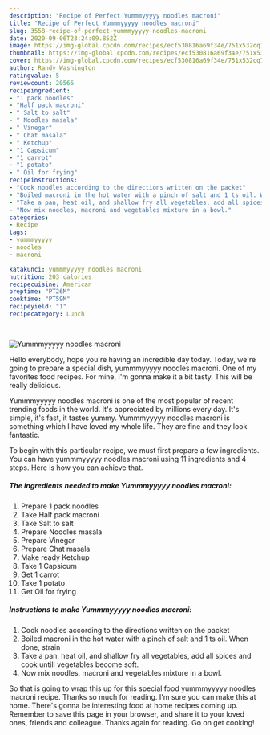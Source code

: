 ```yaml
---
description: "Recipe of Perfect Yummmyyyyy noodles macroni"
title: "Recipe of Perfect Yummmyyyyy noodles macroni"
slug: 3558-recipe-of-perfect-yummmyyyyy-noodles-macroni
date: 2020-09-06T23:24:09.852Z
image: https://img-global.cpcdn.com/recipes/ecf530816a69f34e/751x532cq70/yummmyyyyy-noodles-macroni-recipe-main-photo.jpg
thumbnail: https://img-global.cpcdn.com/recipes/ecf530816a69f34e/751x532cq70/yummmyyyyy-noodles-macroni-recipe-main-photo.jpg
cover: https://img-global.cpcdn.com/recipes/ecf530816a69f34e/751x532cq70/yummmyyyyy-noodles-macroni-recipe-main-photo.jpg
author: Randy Washington
ratingvalue: 5
reviewcount: 20566
recipeingredient:
- "1 pack noodles"
- "Half pack macroni"
- " Salt to salt"
- " Noodles masala"
- " Vinegar"
- " Chat masala"
- " Ketchup"
- "1 Capsicum"
- "1 carrot"
- "1 potato"
- " Oil for frying"
recipeinstructions:
- "Cook noodles according to the directions written on the packet"
- "Boiled macroni in the hot water with a pinch of salt and 1 ts oil. When done, strain"
- "Take a pan, heat oil, and shallow fry all vegetables, add all spices and cook untill vegetables become soft."
- "Now mix noodles, macroni and vegetables mixture in a bowl."
categories:
- Recipe
tags:
- yummmyyyyy
- noodles
- macroni

katakunci: yummmyyyyy noodles macroni 
nutrition: 203 calories
recipecuisine: American
preptime: "PT26M"
cooktime: "PT59M"
recipeyield: "1"
recipecategory: Lunch

---
```



![Yummmyyyyy noodles macroni](https://img-global.cpcdn.com/recipes/ecf530816a69f34e/751x532cq70/yummmyyyyy-noodles-macroni-recipe-main-photo.jpg)

Hello everybody, hope you're having an incredible day today. Today, we're going to prepare a special dish, yummmyyyyy noodles macroni. One of my favorites food recipes. For mine, I'm gonna make it a bit tasty. This will be really delicious.

Yummmyyyyy noodles macroni is one of the most popular of recent trending foods in the world. It's appreciated by millions every day. It's simple, it's fast, it tastes yummy. Yummmyyyyy noodles macroni is something which I have loved my whole life. They are fine and they look fantastic.




To begin with this particular recipe, we must first prepare a few ingredients. You can have yummmyyyyy noodles macroni using 11 ingredients and 4 steps. Here is how you can achieve that.

<!--inarticleads1-->

##### The ingredients needed to make Yummmyyyyy noodles macroni:

1. Prepare 1 pack noodles
1. Take Half pack macroni
1. Take  Salt to salt
1. Prepare  Noodles masala
1. Prepare  Vinegar
1. Prepare  Chat masala
1. Make ready  Ketchup
1. Take 1 Capsicum
1. Get 1 carrot
1. Take 1 potato
1. Get  Oil for frying




<!--inarticleads2-->

##### Instructions to make Yummmyyyyy noodles macroni:

1. Cook noodles according to the directions written on the packet
1. Boiled macroni in the hot water with a pinch of salt and 1 ts oil. When done, strain
1. Take a pan, heat oil, and shallow fry all vegetables, add all spices and cook untill vegetables become soft.
1. Now mix noodles, macroni and vegetables mixture in a bowl.




So that is going to wrap this up for this special food yummmyyyyy noodles macroni recipe. Thanks so much for reading. I'm sure you can make this at home. There's gonna be interesting food at home recipes coming up. Remember to save this page in your browser, and share it to your loved ones, friends and colleague. Thanks again for reading. Go on get cooking!
